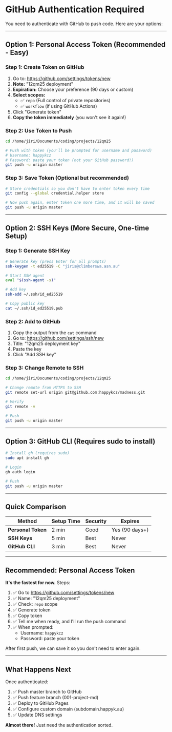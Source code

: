 # GitHub Authentication Required

You need to authenticate with GitHub to push code. Here are your options:

---

## Option 1: Personal Access Token (Recommended - Easy)

### Step 1: Create Token on GitHub
1. Go to: https://github.com/settings/tokens/new
2. **Note:** "12qm25 deployment"
3. **Expiration:** Choose your preference (90 days or custom)
4. **Select scopes:**
   - ✅ `repo` (Full control of private repositories)
   - ✅ `workflow` (if using GitHub Actions)
5. Click "Generate token"
6. **Copy the token immediately** (you won't see it again!)

### Step 2: Use Token to Push
```bash
cd /home/jiri/Documents/coding/projects/12qm25

# Push with token (you'll be prompted for username and password)
# Username: happykcz
# Password: paste your token (not your GitHub password!)
git push -u origin master
```

### Step 3: Save Token (Optional but recommended)
```bash
# Store credentials so you don't have to enter token every time
git config --global credential.helper store

# Now push again, enter token one more time, and it will be saved
git push -u origin master
```

---

## Option 2: SSH Keys (More Secure, One-time Setup)

### Step 1: Generate SSH Key
```bash
# Generate key (press Enter for all prompts)
ssh-keygen -t ed25519 -C "jiris@climberswa.asn.au"

# Start SSH agent
eval "$(ssh-agent -s)"

# Add key
ssh-add ~/.ssh/id_ed25519

# Copy public key
cat ~/.ssh/id_ed25519.pub
```

### Step 2: Add to GitHub
1. Copy the output from the `cat` command
2. Go to: https://github.com/settings/ssh/new
3. Title: "12qm25 deployment key"
4. Paste the key
5. Click "Add SSH key"

### Step 3: Change Remote to SSH
```bash
cd /home/jiri/Documents/coding/projects/12qm25

# Change remote from HTTPS to SSH
git remote set-url origin git@github.com:happykcz/madness.git

# Verify
git remote -v

# Push
git push -u origin master
```

---

## Option 3: GitHub CLI (Requires sudo to install)

```bash
# Install gh (requires sudo)
sudo apt install gh

# Login
gh auth login

# Push
git push -u origin master
```

---

## Quick Comparison

| Method | Setup Time | Security | Expires |
|--------|------------|----------|---------|
| **Personal Token** | 2 min | Good | Yes (90 days+) |
| **SSH Keys** | 5 min | Best | Never |
| **GitHub CLI** | 3 min | Best | Never |

---

## Recommended: Personal Access Token

**It's the fastest for now.** Steps:

1. ✅ Go to https://github.com/settings/tokens/new
2. ✅ Name: "12qm25 deployment"
3. ✅ Check: `repo` scope
4. ✅ Generate token
5. ✅ Copy token
6. ✅ Tell me when ready, and I'll run the push command
7. ✅ When prompted:
   - Username: `happykcz`
   - Password: paste your token

After first push, we can save it so you don't need to enter again.

---

## What Happens Next

Once authenticated:
1. ✅ Push master branch to GitHub
2. ✅ Push feature branch (001-project-md)
3. ✅ Deploy to GitHub Pages
4. ✅ Configure custom domain (subdomain.happyk.au)
5. ✅ Update DNS settings

**Almost there!** Just need the authentication sorted.
